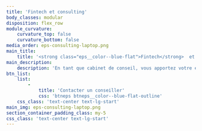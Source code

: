 ```yaml
---
title: 'Fintech et consulting'
body_classes: modular
disposition: flex_row
module_curvature:
    curvature_top: false
    curvature_bottom: false
media_order: eps-consulting-laptop.png
main_title:
    title: '<strong class="eps__color--blue-flat">Fintech</strong>  et consulting'
main_description:
    description: 'En tant que cabinet de conseil, vous apportez votre expertise pour répondre à la stratégie d''innovation de vos clients. Que ce soit dans un plan de transformation digitale, de conduite du changement, de numérisation des activités, d''audit ou d''optimisation des coûts et dépenses, votre action vient concrétiser la vision de vos clients. Grâce à un partenaire Fintech, mettez en place les meilleures pratiques du marché chez vos clients en offrant des services de paiement disruptifs.'
btn_list:
    list:
        -
            title: 'Contacter un conseiller'
            css: 'btneps btneps__color--blue-flat-outline'
    css_class: 'text-center text-lg-start'
main_img: eps-consulting-laptop.png
section_container_padding_class: my-5
css_class: 'text-center text-lg-start'
---
```


